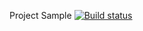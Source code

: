 Project Sample [![Build status](https://ci.appveyor.com/api/projects/status/rmas1iv9m9if4etk?svg=true)](https://ci.appveyor.com/project/TatyanaMilyutkina/api-ci)